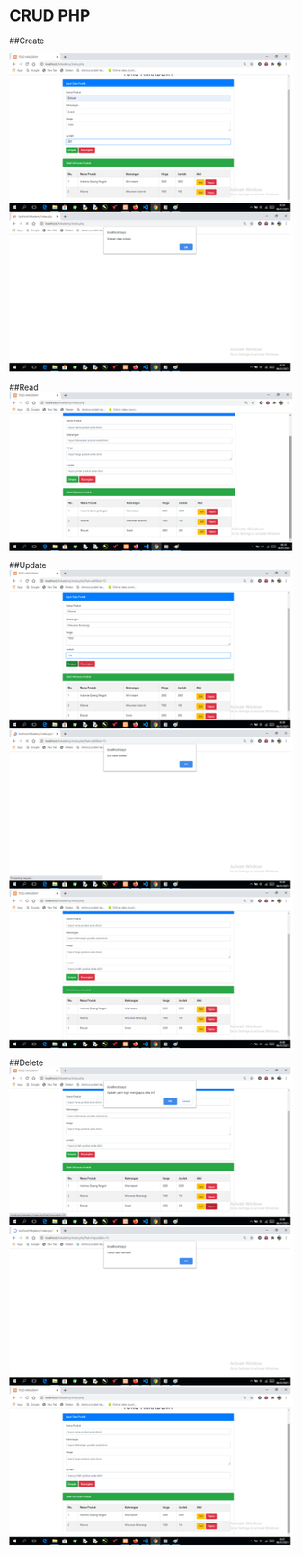 # CRUD PHP

##Create

![create 1](capture/img1.png)
![create 2](capture/img2.png)


##Read
![Read 3](capture/img3.png)

##Update
![Update 1](capture/img5.png)
![Update 2](capture/img6.png)
![Update 3](capture/img7.png)

##Delete
![Delete 1](capture/img8.png)
![Delete 2](capture/img9.png)
![Delete 3](capture/img10.png)
